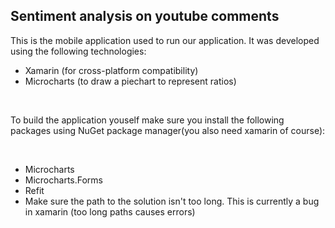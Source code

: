 ## Sentiment analysis on youtube comments

This is the mobile application used to run our application. It was developed using the following technologies:
* Xamarin (for cross-platform compatibility)
* Microcharts (to draw a piechart to represent ratios)

<br/>

To build the application youself make sure you install the following packages using NuGet package manager(you also need xamarin of course):

<br/>

* Microcharts
* Microcharts.Forms
* Refit
* Make sure the path to the solution isn't too long. This is currently a bug in xamarin (too long paths causes errors)
